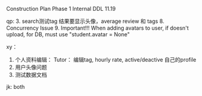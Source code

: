 Construction Plan Phase 1
Internal DDL 11.19

qp:
3. search测试tag 结果要显示头像，average review 和 tags
8. Concurrency Issue
9. Important!!! When adding avatars to user, if doesn't upload, for DB, must use "student.avatar = None"

xy：
1. 个人资料编辑： Tutor：	编辑tag, hourly rate, active/deactive 自己的profile
2. 用户头像问题
3. 测试数据文档

jk:
both